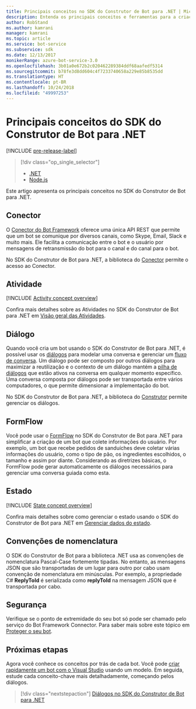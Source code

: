 ```yaml
---
title: Principais conceitos no SDK do Construtor de Bot para .NET | Microsoft Docs
description: Entenda os principais conceitos e ferramentas para a criação e a implantação de bots conversacionais no SDK do Construtor de Bot para .NET.
author: RobStand
ms.author: kamrani
manager: kamrani
ms.topic: article
ms.service: bot-service
ms.subservice: sdk
ms.date: 12/13/2017
monikerRange: azure-bot-service-3.0
ms.openlocfilehash: 3b01a0e672b2c020462289384ddf68aafedf5314
ms.sourcegitcommit: b78fe3d8dd604c4f7233740658a229e85b8535dd
ms.translationtype: HT
ms.contentlocale: pt-BR
ms.lasthandoff: 10/24/2018
ms.locfileid: "49997253"
---
```

# <a name="key-concepts-in-the-bot-builder-sdk-for-net"></a>Principais conceitos do SDK do Construtor de Bot para .NET

[!INCLUDE [pre-release-label](../includes/pre-release-label-v3.md)]

> [!div class="op_single_selector"]
> - [.NET](../dotnet/bot-builder-dotnet-concepts.md)
> - [Node.js](../nodejs/bot-builder-nodejs-concepts.md)

Este artigo apresenta os principais conceitos no SDK do Construtor de Bot para .NET.

## <a name="connector"></a>Conector

O [Conector do Bot Framework](bot-builder-dotnet-connector.md) oferece uma única API REST que permite que um bot se comunique por diversos canais, como Skype, Email, Slack e muito mais. Ele facilita a comunicação entre o bot e o usuário por mensagens de retransmissão do bot para o canal e do canal para o bot. 

No SDK do Construtor de Bot para .NET, a biblioteca do [Conector][connectorLibrary] permite o acesso ao Conector. 

## <a name="activity"></a>Atividade

[!INCLUDE [Activity concept overview](../includes/snippet-dotnet-concept-activity.md)]

Confira mais detalhes sobre as Atividades no SDK do Construtor de Bot para .NET em [Visão geral das Atividades](bot-builder-dotnet-activities.md).

## <a name="dialog"></a>Diálogo

Quando você cria um bot usando o SDK do Construtor de Bot para .NET, é possível usar os [diálogos](bot-builder-dotnet-dialogs.md) para modelar uma conversa e gerenciar um [fluxo de conversa](../bot-service-design-conversation-flow.md#dialog-stack). Um diálogo pode ser composto por outros diálogos para maximizar a reutilização e o contexto de um diálogo mantém a [pilha de diálogos](../bot-service-design-conversation-flow.md) que estão ativos na conversa em qualquer momento específico. Uma conversa composta por diálogos pode ser transportada entre vários computadores, o que permite dimensionar a implementação do bot. 

No SDK do Construtor de Bot para .NET, a biblioteca do [Construtor][builderLibrary] permite gerenciar os diálogos.

## <a name="formflow"></a>FormFlow

Você pode usar o [FormFlow](bot-builder-dotnet-formflow.md) no SDK do Construtor de Bot para .NET para simplificar a criação de um bot que colete informações do usuário. Por exemplo, um bot que recebe pedidos de sanduíches deve coletar várias informações do usuário, como o tipo de pão, os ingredientes escolhidos, o tamanho e assim por diante. Considerando as diretrizes básicas, o FormFlow pode gerar automaticamente os diálogos necessários para gerenciar uma conversa guiada como esta.

## <a name="state"></a>Estado

[!INCLUDE [State concept overview](../includes/snippet-dotnet-concept-state.md)]

Confira mais detalhes sobre como gerenciar o estado usando o SDK do Construtor de Bot para .NET em [Gerenciar dados do estado](bot-builder-dotnet-state.md).

## <a name="naming-conventions"></a>Convenções de nomenclatura

O SDK do Construtor de Bot para a biblioteca .NET usa as convenções de nomenclatura Pascal-Case fortemente tipadas. No entanto, as mensagens JSON que são transportadas de um lugar para outro por cabo usam convenção de nomenclatura em minúsculas. Por exemplo, a propriedade C# **ReplyToId** é serializada como **replyToId** na mensagem JSON que é transportada por cabo.

## <a name="security"></a>Segurança

Verifique se o ponto de extremidade do seu bot só pode ser chamado pelo serviço do Bot Framework Connector. Para saber mais sobre este tópico em [Proteger o seu bot](bot-builder-dotnet-security.md).

## <a name="next-steps"></a>Próximas etapas

Agora você conhece os conceitos por trás de cada bot. Você pode [criar rapidamente um bot com o Visual Studio](bot-builder-dotnet-quickstart.md) usando um modelo. Em seguida, estude cada conceito-chave mais detalhadamente, começando pelos diálogos.

> [!div class="nextstepaction"]
> [Diálogos no SDK do Construtor de Bot para .NET](bot-builder-dotnet-dialogs.md)

[connectorLibrary]: /dotnet/api/microsoft.bot.connector

[builderLibrary]: /dotnet/api/microsoft.bot.builder.dialogs
